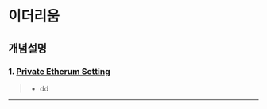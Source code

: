 # 이더리움

## 개념설명
### 1. [Private Etherum Setting](https://github.com/Lee-KyungSeok/Ethereum-Study/tree/master/privatesetting)
> - dd

---
